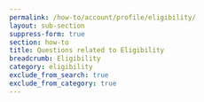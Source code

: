 ```yaml
---
permalink: /how-to/account/profile/eligibility/
layout: sub-section
suppress-form: true
section: how-to
title: Questions related to Eligibility
breadcrumb: Eligibility
category: eligibility
exclude_from_search: true
exclude_from_category: true
---
```

